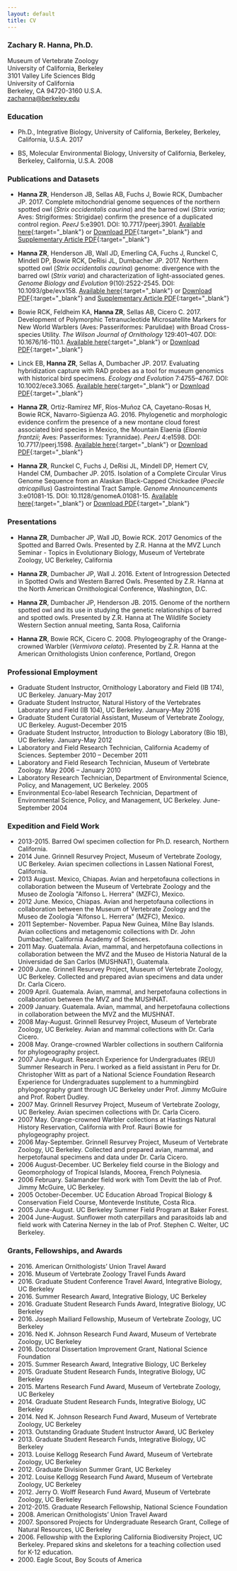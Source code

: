 ```yaml
---
layout: default
title: CV
---
```

### Zachary R. Hanna, Ph.D.
Museum of Vertebrate Zoology  
University of California, Berkeley  
3101 Valley Life Sciences Bldg  
University of California  
Berkeley, CA 94720-3160 U.S.A.  
zachanna@berkeley.edu  

### Education
* Ph.D., Integrative Biology, University of California, Berkeley, Berkeley, California, U.S.A. 2017  
  
* BS, Molecular Environmental Biology, University of California, Berkeley, Berkeley, California, U.S.A. 2008  

### Publications and Datasets
* **Hanna ZR**, Henderson JB, Sellas AB, Fuchs J, Bowie RCK, Dumbacher JP. 2017. Complete mitochondrial genome sequences of the northern spotted owl (_Strix occidentalis caurina_) and the barred owl (_Strix varia_; Aves: Strigiformes: Strigidae) confirm the presence of a duplicated control region. _PeerJ_ 5:e3901. DOI: 10.7717/peerj.3901. [Available here](https://doi.org/10.7717/peerj.3901){:target="_blank"} or [Download PDF](../files/Hanna_et_al_2017_Complete_mitochondrial_genomes_spotted_barred_owls.pdf){:target="_blank"} and [Supplementary Article PDF](../files/Hanna_et_al_2017_Complete_mitochondrial_genomes_spotted_barred_owls_Supp.pdf){:target="_blank"}
  
* **Hanna ZR**, Henderson JB, Wall JD, Emerling CA, Fuchs J, Runckel C, Mindell DP, Bowie RCK, DeRisi JL, Dumbacher JP. 2017. Northern spotted owl (_Strix occidentalis caurina_) genome: divergence with the barred owl (_Strix varia_) and characterization of light-associated genes. _Genome Biology and Evolution_ 9(10):2522-2545. DOI: 10.1093/gbe/evx158. [Available here](https://academic.oup.com/gbe/article-abstract/doi/10.1093/gbe/evx158/4091607/Northern-spotted-owl-Strix-occidentalis-caurina){:target="_blank"} or [Download PDF](../files/Hanna_et_al_2017_Northern_Spotted_Owl_genome.pdf){:target="_blank"} and [Supplementary Article PDF](../files/Hanna_et_al_2017_Northern_Spotted_Owl_genome_Supp.pdf){:target="_blank"}
  
* Bowie RCK, Feldheim KA, **Hanna ZR**, Sellas AB, Cicero C. 2017. Development of Polymorphic Tetranucleotide Microsatellite Markers for New World Warblers (Aves: Passeriformes: Parulidae) with Broad Cross-species Utility. *The Wilson Journal of Ornithology* 129:401–407. DOI: 10.1676/16-110.1. [Available here](http://www.bioone.org/doi/abs/10.1676/16-110.1){:target="_blank"} or [Download PDF](../files/Bowie_et_al_2017_Development_of_Polymorphic_Tetranucleotide_Microsa.pdf){:target="_blank"}
  
* Linck EB, **Hanna ZR**, Sellas A, Dumbacher JP. 2017. Evaluating hybridization capture with RAD probes as a tool for museum genomics with historical bird specimens. *Ecology and Evolution* 7:4755–4767. DOI: 10.1002/ece3.3065. [Available here](http://onlinelibrary.wiley.com/doi/10.1002/ece3.3065/abstract){:target="_blank"} or [Download PDF](../files/Linck_et_al_2017_Evaluating_hybridization_capture_with_RAD_probes.pdf){:target="_blank"}
  
* **Hanna ZR**, Ortiz-Ramírez MF, Ríos-Muñoz CA, Cayetano-Rosas H, Bowie RCK, Navarro-Sigüenza AG. 2016. Phylogenetic and morphologic evidence confirm the presence of a new montane cloud forest associated bird species in Mexico, the Mountain Elaenia (*Elaenia frantzii*; Aves: Passeriformes: Tyrannidae). *PeerJ* 4:e1598. DOI: 10.7717/peerj.1598. [Available here](https://peerj.com/articles/1598/){:target="_blank"} or [Download PDF](../files/Hanna_et_al_2016_Phylogenetic_and_morphologic_evidence_confirm.pdf){:target="_blank"}
  
* **Hanna ZR**, Runckel C, Fuchs J, DeRisi JL, Mindell DP, Hemert CV, Handel CM, Dumbacher JP. 2015. Isolation of a Complete Circular Virus Genome Sequence from an Alaskan Black-Capped Chickadee (*Poecile atricapillus*) Gastrointestinal Tract Sample. *Genome Announcements* 3:e01081-15. DOI: 10.1128/genomeA.01081-15. [Available here](http://genomea.asm.org/content/3/5/e01081-15){:target="_blank"} or [Download PDF](../files/Hanna_et_al_2015_Isolation_of_a_Complete_Circular_Virus_Genome_Sequence.pdf){:target="_blank"}

### Presentations
* **Hanna ZR**, Dumbacher JP, Wall JD, Bowie RCK. 2017 Genomics of the Spotted and Barred Owls. Presented by Z.R. Hanna at the MVZ Lunch Seminar - Topics in Evolutionary Biology, Museum of Vertebrate Zoology, UC Berkeley, California
  
* **Hanna ZR**, Dumbacher JP, Wall J. 2016. Extent of Introgression Detected in Spotted Owls and Western Barred Owls. Presented by Z.R. Hanna at the North American Ornithological Conference, Washington, D.C.
  
* **Hanna ZR**, Dumbacher JP, Henderson JB. 2015. Genome of the northern spotted owl and its use in studying the genetic relationships of barred and spotted owls. Presented by Z.R. Hanna at The Wildlife Society Western Section annual meeting, Santa Rosa, California
  
* **Hanna ZR**, Bowie RCK, Cicero C. 2008. Phylogeography of the Orange-crowned Warbler (*Vermivora celata*). Presented by Z.R. Hanna at the American Ornithologists Union conference, Portland, Oregon

### Professional Employment
* Graduate Student Instructor, Ornithology Laboratory and Field (IB 174), UC Berkeley. January-May 2017  	
* Graduate Student Instructor, Natural History of the Vertebrates Laboratory and Field (IB 104), UC Berkeley. January-May 2016  
* Graduate Student Curatorial Assistant, Museum of Vertebrate Zoology, UC Berkeley. August-December 2015  
* Graduate Student Instructor, Introduction to Biology Laboratory (Bio 1B), UC Berkeley. January-May 2012  
* Laboratory and Field Research Technician, California Academy of Sciences. September 2010 – December 2011  
* Laboratory and Field Research Technician, Museum of Vertebrate Zoology. May 2006 – January 2010  
* Laboratory Research Technician, Department of Environmental Science, Policy, and Management, UC Berkeley. 2005
* Environmental Eco-label Research Technician, Department of Environmental Science, Policy, and Management, UC Berkeley. June-September 2004

### Expedition and Field Work
* 2013-2015. Barred Owl specimen collection for Ph.D. research, Northern California.
* 2014 June. Grinnell Resurvey Project, Museum of Vertebrate Zoology, UC Berkeley. Avian specimen collections in Lassen National Forest, California.
* 2013 August. Mexico, Chiapas. Avian and herpetofauna collections in collaboration between the Museum of Vertebrate Zoology and the Museo de Zoología "Alfonso L. Herrera" (MZFC), Mexico.
* 2012 June. Mexico, Chiapas. Avian and herpetofauna collections in collaboration between the Museum of Vertebrate Zoology and the Museo de Zoología "Alfonso L. Herrera" (MZFC), Mexico. 
* 2011 September- November. Papua New Guinea, Milne Bay Islands. Avian collections and metagenomic collections with Dr. John Dumbacher, California Academy of Sciences.
* 2011 May. Guatemala. Avian, mammal, and herpetofauna collections in collaboration between the MVZ and the Museo de Historia Natural de la Universidad de San Carlos (MUSHNAT), Guatemala.
* 2009 June. Grinnell Resurvey Project, Museum of Vertebrate Zoology, UC Berkeley. Collected and prepared avian specimens and data under Dr. Carla Cicero.
* 2009 April. Guatemala. Avian, mammal, and herpetofauna collections in collaboration between the MVZ and the MUSHNAT.
* 2009 January. Guatemala. Avian, mammal, and herpetofauna collections in collaboration between the MVZ and the MUSHNAT.
* 2008 May-August. Grinnell Resurvey Project, Museum of Vertebrate Zoology, UC Berkeley. Avian and mammal collections with Dr. Carla Cicero.
* 2008 May. Orange-crowned Warbler collections in southern California for phylogeography project.
* 2007 June-August. Research Experience for Undergraduates (REU) Summer Research in Peru. I worked as a field assistant in Peru for Dr. Christopher Witt as part of a National Science Foundation Research Experience for Undergraduates supplement to a hummingbird phylogeography grant through UC Berkeley 	under Prof. Jimmy McGuire and Prof. Robert Dudley.
* 2007 May. Grinnell Resurvey Project, Museum of Vertebrate Zoology, UC Berkeley. Avian specimen collections with Dr. Carla Cicero.
* 2007 May. Orange-crowned Warbler collections at Hastings Natural History Reservation, California with Prof. Rauri Bowie for phylogeography project.
* 2006 May-September. Grinnell Resurvey Project, Museum of Vertebrate Zoology, UC Berkeley. Collected and prepared avian, mammal, and herpetofaunal specimens and data under Dr. Carla Cicero. 
* 2006 August-December. UC Berkeley field course in the Biology and Geomorphology of Tropical Islands, Moorea, French Polynesia.
* 2006 February. Salamander field work with Tom Devitt the lab of Prof. Jimmy McGuire, UC Berkeley.
* 2005 October-December. UC Education Abroad Tropical Biology & Conservation Field Course, Monteverde Institute, Costa Rica.
* 2005 June-August. UC Berkeley Summer Field Program at Baker Forest. 
* 2004 June-August. Sunflower moth caterpillars and parasitoids lab and field work with Caterina Nerney in the lab of Prof. Stephen C. Welter, UC Berkeley.

### Grants, Fellowships, and Awards
* 2016\. American Ornithologists’ Union Travel Award
* 2016\. Museum of Vertebrate Zoology Travel Funds Award
* 2016\. Graduate Student Conference Travel Award, Integrative Biology, UC Berkeley
* 2016\. Summer Research Award, Integrative Biology, UC Berkeley
* 2016\. Graduate Student Research Funds Award, Integrative Biology, UC Berkeley
* 2016\. Joseph Mailiard Fellowship, Museum of Vertebrate Zoology, UC Berkeley
* 2016\. Ned K. Johnson Research Fund Award, Museum of Vertebrate Zoology, UC Berkeley
* 2016\. Doctoral Dissertation Improvement Grant, National Science Foundation
* 2015\. Summer Research Award, Integrative Biology, UC Berkeley
* 2015\. Graduate Student Research Funds, Integrative Biology, UC Berkeley
* 2015\. Martens Research Fund Award, Museum of Vertebrate Zoology, UC Berkeley
* 2014\. Graduate Student Research Funds, Integrative Biology, UC Berkeley
* 2014\. Ned K. Johnson Research Fund Award, Museum of Vertebrate Zoology, UC Berkeley
* 2013\. Outstanding Graduate Student Instructor Award, UC Berkeley
* 2013\. Graduate Student Research Funds, Integrative Biology, UC Berkeley
* 2013\. Louise Kellogg Research Fund Award, Museum of Vertebrate Zoology, UC Berkeley
* 2012\. Graduate Division Summer Grant, UC Berkeley
* 2012\. Louise Kellogg Research Fund Award, Museum of Vertebrate Zoology, UC Berkeley
* 2012\. Jerry O. Wolff Research Fund Award, Museum of Vertebrate Zoology, UC Berkeley
* 2012-2015. Graduate Research Fellowship, National Science Foundation
* 2008\. American Ornithologists’ Union Travel Award
* 2007\. Sponsored Projects for Undergraduate Research Grant, College of Natural Resources, UC Berkeley
* 2006\. Fellowship with the Exploring California Biodiversity Project, UC Berkeley. Prepared skins and skeletons for a teaching collection used for K-12 education.
* 2000\. Eagle Scout, Boy Scouts of America
